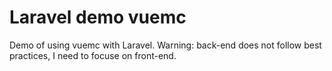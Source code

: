 # Laravel demo vuemc
Demo of using vuemc with Laravel. Warning: back-end does not follow best practices, I need to focuse on front-end.
